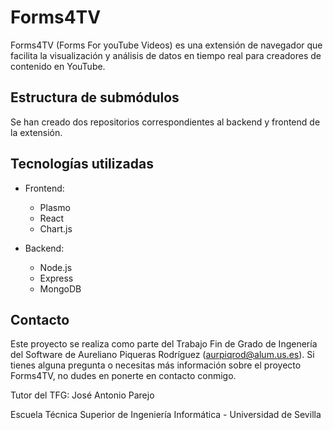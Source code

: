 # Forms4TV
Forms4TV (Forms For youTube Videos) es una extensión de navegador que facilita la visualización y análisis de datos en tiempo real para creadores de contenido en YouTube.

## Estructura de submódulos
Se han creado dos repositorios correspondientes al backend y frontend de la extensión.

## Tecnologías utilizadas

- Frontend:
  - Plasmo 
  - React
  - Chart.js

- Backend:
  - Node.js
  - Express
  - MongoDB

## Contacto

Este proyecto se realiza como parte del Trabajo Fin de Grado de Ingenería del Software de Aureliano Piqueras Rodríguez (aurpiqrod@alum.us.es).
Si tienes alguna pregunta o necesitas más información sobre el proyecto Forms4TV, no dudes en ponerte en contacto conmigo.

Tutor del TFG: José Antonio Parejo

Escuela Técnica Superior de Ingeniería Informática - Universidad de Sevilla
